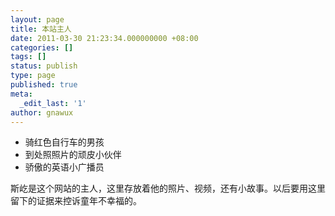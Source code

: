 ```yaml
---
layout: page
title: 本站主人
date: 2011-03-30 21:23:34.000000000 +08:00
categories: []
tags: []
status: publish
type: page
published: true
meta:
  _edit_last: '1'
author: gnawux
---
```


- 骑红色自行车的男孩
- 到处照照片的顽皮小伙伴
- 骄傲的英语小广播员

<p>斯屹是这个网站的主人，这里存放着他的照片、视频，还有小故事。以后要用这里留下的证据来控诉童年不幸福的。</p>
